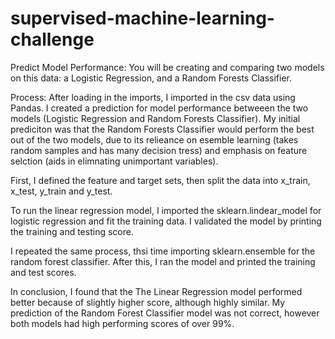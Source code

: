 # supervised-machine-learning-challenge


Predict Model Performance:
You will be creating and comparing two models on this data: a Logistic Regression, and a Random Forests Classifier.

Process: 
After loading in the imports, I imported in the csv data using Pandas. I created a prediction for model performance betweeen the two models (Logistic Regression and Random Forests Classifier). My initial prediciton was that the Random Forests Classifier would perform the best out of the two models, due to its relieance on esemble learning (takes random samples and has many decision tress) and emphasis on feature selction (aids in elimnating unimportant variables).

First, I defined the feature and target sets, then split the data into x_train, x_test, y_train and y_test. 

To run the linear regression model, I imported the sklearn.lindear_model for logistic regression and fit the training data. I validated the model by printing the training and testing score. 

I repeated the same process, thsi time importing sklearn.ensemble for the random forest classifier. After this, I ran the model and printed the training and test scores. 

In conclusion, I found that the The Linear Regression model performed better because of slightly higher score, although highly similar. My prediction of the Random Forest Classifier model was not correct, however both models had high performing scores of over 99%.
